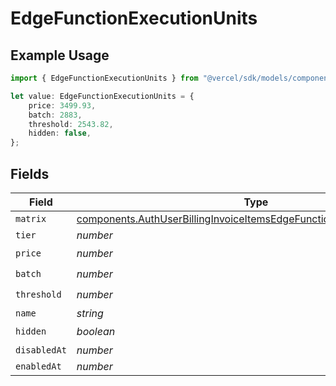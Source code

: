 # EdgeFunctionExecutionUnits

## Example Usage

```typescript
import { EdgeFunctionExecutionUnits } from "@vercel/sdk/models/components";

let value: EdgeFunctionExecutionUnits = {
    price: 3499.93,
    batch: 2883,
    threshold: 2543.82,
    hidden: false,
};
```

## Fields

| Field                                                                                                                                                            | Type                                                                                                                                                             | Required                                                                                                                                                         | Description                                                                                                                                                      |
| ---------------------------------------------------------------------------------------------------------------------------------------------------------------- | ---------------------------------------------------------------------------------------------------------------------------------------------------------------- | ---------------------------------------------------------------------------------------------------------------------------------------------------------------- | ---------------------------------------------------------------------------------------------------------------------------------------------------------------- |
| `matrix`                                                                                                                                                         | [components.AuthUserBillingInvoiceItemsEdgeFunctionExecutionUnitsMatrix](../../models/components/authuserbillinginvoiceitemsedgefunctionexecutionunitsmatrix.md) | :heavy_minus_sign:                                                                                                                                               | N/A                                                                                                                                                              |
| `tier`                                                                                                                                                           | *number*                                                                                                                                                         | :heavy_minus_sign:                                                                                                                                               | N/A                                                                                                                                                              |
| `price`                                                                                                                                                          | *number*                                                                                                                                                         | :heavy_check_mark:                                                                                                                                               | N/A                                                                                                                                                              |
| `batch`                                                                                                                                                          | *number*                                                                                                                                                         | :heavy_check_mark:                                                                                                                                               | N/A                                                                                                                                                              |
| `threshold`                                                                                                                                                      | *number*                                                                                                                                                         | :heavy_check_mark:                                                                                                                                               | N/A                                                                                                                                                              |
| `name`                                                                                                                                                           | *string*                                                                                                                                                         | :heavy_minus_sign:                                                                                                                                               | N/A                                                                                                                                                              |
| `hidden`                                                                                                                                                         | *boolean*                                                                                                                                                        | :heavy_check_mark:                                                                                                                                               | N/A                                                                                                                                                              |
| `disabledAt`                                                                                                                                                     | *number*                                                                                                                                                         | :heavy_minus_sign:                                                                                                                                               | N/A                                                                                                                                                              |
| `enabledAt`                                                                                                                                                      | *number*                                                                                                                                                         | :heavy_minus_sign:                                                                                                                                               | N/A                                                                                                                                                              |